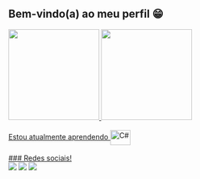 ## Bem-vindo(a) ao meu perfil 😁

 <div>
   <a href="https://github.com/xRyuukossei">
   <img height="180em" src="https://github-readme-stats.vercel.app/api?username=xRyuukossei&show_icons=true&theme=algolia&include_all_commits=true&count_private=true&range=all_time"/>
   <img height="180em" src="https://github-readme-stats.vercel.app/api/top-langs/?username=xRyuukossei&layout=compact&langs_count=6&theme=algolia&range=all_time"/>

</div>
<div style="display: inline_block"><br>
Estou atualmente aprendendo <img align="center" alt="C#" height="30" width="40" src="https://cdn.jsdelivr.net/gh/devicons/devicon/icons/csharp/csharp-original.svg"><br>
</div>
 
 <br>
 ### Redes sociais!
 
<div> 
  <a href="https://www.instagram.com/xguilhermedias" target="about:blank"><img src="https://img.shields.io/badge/-Instagram-%23E4405F?style=for-the-badge&logo=instagram&logoColor=white" target="about:blank"></a>
  <a href = "mailto:gui_dias.freitas@hotmail.com"><img src="https://img.shields.io/badge/Microsoft_Outlook-0078D4?style=for-the-badge&logo=microsoft-outlook&logoColor=white" target="_blank"></a>
  <a href="https://www.linkedin.com/in/guilherme-dias-de-freitas-0b8a58116" target="_blank"><img src="https://img.shields.io/badge/-LinkedIn-%230077B5?style=for-the-badge&logo=linkedin&logoColor=white" target="_blank"></a> 
 
</div>
